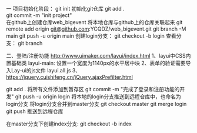  一 项目初始化阶段：
 git init 初始化git仓库
 git add .  
 git commit -m "init project"   
 在github上创建仓库web_bigevent
 将本地仓库与github上的仓库关联起来
    git remote add origin git@github.com:YCQDZ/web_bigevent.git
    git branch -M main
    git push -u origin main
 创建login分支：
    git checkout -b login
 查看分支：
    git branch 

二、登陆/注册功能
http://www.uimaker.com/layui/index.html
1、layui中CSS内置基础类
layui-main: 设置一个宽度为1140px的水平居中块
2、表单的验证需要导入Lay-ui的js文件 layui.all.js
3、https://jquery.cuishifeng.cn/jQuery.ajaxPrefilter.html

git add . 将所有文件添加到暂存区
git commit -m "完成了登录和注册功能的开发"
git push -u origin login 将本地的login分支推送到远程仓库中，也命名为login分支
将login分支合并到master分支
   git checkout master
   git merge login
git push 推送到远程仓库 

在master分支下创建index分支: git checkout -b index

